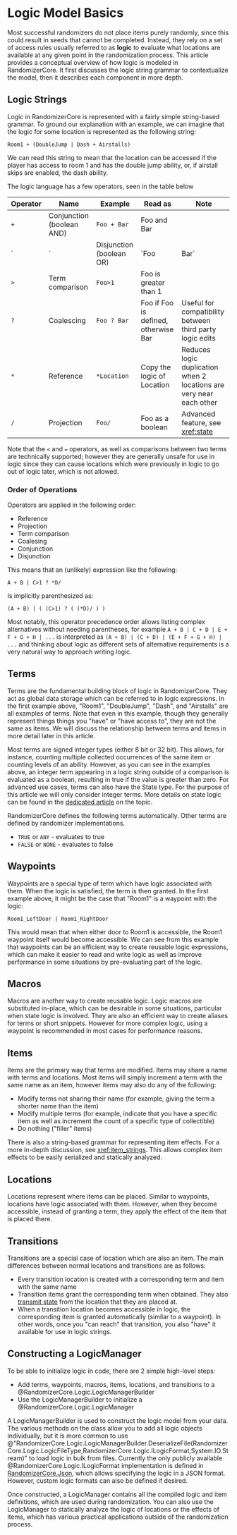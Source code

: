 # Logic Model Basics

Most successful randomizers do not place items purely randomly, since this could result in seeds that cannot be
completed. Instead, they rely on a set of access rules usually referred to as **logic** to evaluate what locations
are available at any given point in the randomization process. This article provides a conceptual overview of how 
logic is modeled in RandomizerCore. It first discusses the logic string grammar to contextualize the model, then
it describes each component in more depth.

## Logic Strings

Logic in RandomizerCore is represented with a fairly simple string-based grammar. To ground our explanation with
an example, we can imagine that the logic for some location is represented as the following string:

```text
Room1 + (DoubleJump | Dash + Airstalls)
```

We can read this string to mean that the location can be accessed if the player has access to room 1 and has the
double jump ability, or, if airstall skips are enabled, the dash ability.

The logic language has a few operators, seen in the table below

| Operator | Name | Example | Read as | Note |
| --- | --- | --- | --- | --- |
| `+` | Conjunction (boolean AND) | `Foo + Bar` | Foo and Bar | |
| `|` | Disjunction (boolean OR) | `Foo | Bar` | Foo or Bar | |
| `>` | Term comparison | `Foo>1` | Foo is greater than 1 | |
| `?` | Coalescing | `Foo ? Bar` | Foo if Foo is defined, otherwise Bar | Useful for compatibility between third party logic edits |
| `*` | Reference | `*Location` | Copy the logic of Location | Reduces logic duplication when 2 locations are very near each other |
| `/` | Projection | `Foo/` | Foo as a boolean | Advanced feature, see <xref:state> |

Note that the `<` and `=` operators, as well as comparisons between two terms are technically supported; however
they are generally unsafe for use in logic since they can cause locations which were previously in logic to go out
of logic later, which is not allowed.

### Order of Operations

Operators are applied in the following order:

* Reference
* Projection
* Term comparison
* Coalesing
* Conjunction
* Disjunction

This means that an (unlikely) expression like the following:

```text
A + B | C>1 ? *D/
```

Is implicitly parenthesized as:
```text
(A + B) | ( (C>1) ? ( (*D)/ ) )
```

Most notably, this operator precedence order allows listing complex alternatives without needing parentheses, for
example `A + B | C + D | E + F + G + H | ...` is interpreted as `(A + B) | (C + D) | (E + F + G + H) | ...` and
thinking about logic as different sets of alternative requirements is a very natural way to approach writing logic.

## Terms

Terms are the fundamental building block of logic in RandomizerCore. They act as global data storage
which can be referred to in logic expressions. In the first example above, "Room1", "DoubleJump", "Dash", and
"Airstalls" are all examples of terms. Note that even in this example, though they generally represent things
things you "have" or "have access to", they are not the same as items. We will discuss the relationship between 
terms and items in more detail later in this article.

Most terms are signed integer types (either 8 bit or 32 bit). This allows, for instance, counting multiple
collected occurrences of the same item or counting levels of an ability. However, as you can see in the examples
above, an integer term appearing in a logic string outside of a comparison is evaluated as a boolean, resulting
in true if the value is greater than zero. For advanced use cases, terms can also have the State type. For the
purpose of this article we will only consider integer terms. More details on state logic can be found in the
[dedicated article](xref:state) on the topic.

RandomizerCore defines the following terms automatically. Other terms are defined by randomizer implementations.
* `TRUE` or `ANY` - evaluates to true
* `FALSE` or `NONE` - evaluates to false

## Waypoints

Waypoints are a special type of term which have logic associated with them. When the logic is satisfied, the term
is then granted. In the first example above, it might be the case that "Room1" is a waypoint with the logic:

```text
Room1_LeftDoor | Room1_RightDoor
```

This would mean that when either door to Room1 is accessible, the Room1 waypoint itself would become accessible.
We can see from this example that waypoints can be an efficient way to create reusable logic expressions, which
can make it easier to read and write logic as well as improve performance in some situations by pre-evaluating
part of the logic.

## Macros

Macros are another way to create reusable logic. Logic macros are substituted in-place, which can be desirable
in some situations, particular when state logic is involved. They are also an efficient way to create aliases for
terms or short snippets. However for more complex logic, using a waypoint is recommended in most cases for performance
reasons.

## Items

Items are the primary way that terms are modified. Items may share a name with terms and locations. Most items
will simply increment a term with the same name as an item, however items may also do any of the following:
* Modify terms not sharing their name (for example, giving the term a shorter name than the item)
* Modify multiple terms (for example, indicate that you have a specific item as well as increment the count
  of a specific type of collectible)
* Do nothing ("filler" items)

There is also a string-based grammar for representing item effects. For a more in-depth discussion, see
<xref:item_strings>. This allows complex item effects to be easily serialized and statically analyzed.

## Locations

Locations represent where items can be placed. Similar to waypoints, locations have logic associated with them.
However, when they become accessible, instead of granting a term, they apply the effect of the item that is placed
there.

## Transitions

Transitions are a special case of location which are also an item. The main differences between normal locations
and transitions are as follows:
* Every transition location is created with a corresponding term and item with the same name
* Transition items grant the corresponding term when obtained. They also [transmit state](xref:state) from the
  location that they are placed at.
* When a transition location becomes accessible in logic, the corresponding item is granted automatically (similar
  to a waypoint). In other words, once you "can reach" that transition, you also "have" it available for use in
  logic strings.

## Constructing a LogicManager

To be able to initialize logic in code, there are 2 simple high-level steps:

* Add terms, waypoints, macros, items, locations, and transitions to a @RandomizerCore.Logic.LogicManagerBuilder
* Use the LogicManagerBuilder to initialize a @RandomizerCore.Logic.LogicManager

A LogicManagerBuilder is used to construct the logic model from your data. The various methods on the class allow
you to add all logic objects individually, but it is more common to use
@"RandomizerCore.Logic.LogicManagerBuilder.DeserializeFile(RandomizerCore.Logic.LogicFileType,RandomizerCore.Logic.ILogicFormat,System.IO.Stream)"
to load logic in bulk from files. Currently the only publicly available @RandomizerCore.Logic.ILogicFormat
implementation is defined in [RandomizerCore.Json](https://www.nuget.org/packages/RandomizerCore.Json), which
allows specifying the logic in a JSON format. However, custom logic formats can also be defined if desired.

Once constructed, a LogicManager contains all the compiled logic and item definitions, which are used during
randomization. You can also use the LogicManager to statically analyze the logic of locations or the effects of
items, which has various practical applications outside of the randomization process.
